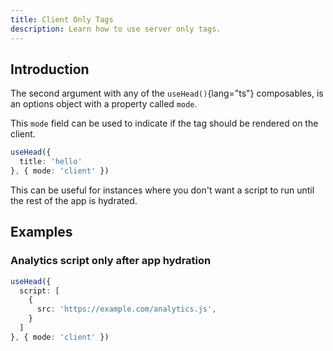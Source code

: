 ```yaml
---
title: Client Only Tags
description: Learn how to use server only tags.
---
```


## Introduction

The second argument with any of the `useHead()`{lang="ts"} composables, is an options object with a property called `mode`.

This `mode` field can be used to indicate if the tag should be rendered on the client.

```ts
useHead({
  title: 'hello'
}, { mode: 'client' })
```

This can be useful for instances where you don't want a script to run until the rest of the app is hydrated.

## Examples

### Analytics script only after app hydration

```ts
useHead({
  script: [
    {
      src: 'https://example.com/analytics.js',
    }
  ]
}, { mode: 'client' })
```

